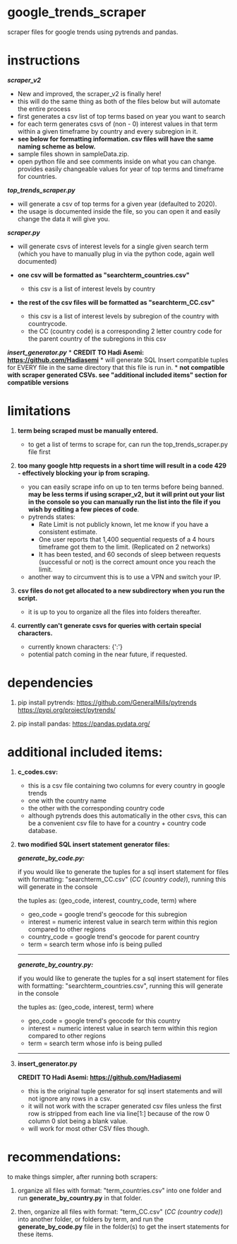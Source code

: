 # google_trends_scraper
scraper files for google trends using pytrends and pandas.


# instructions
***scraper_v2***
* New and improved, the scraper_v2 is finally here! 
* this will do the same thing as both of the files below but will automate the entire process
* first generates a csv list of top terms based on year you want to search
* for each term generates csvs of (non - 0) interest values in that term within a given timeframe by country and every subregion in it.
* **see below for formatting information. csv files will have the same naming scheme as below.**
* sample files shown in sampleData.zip.
* open python file and see comments inside on what you can change. provides easily changeable values for year of top terms and timeframe for countries.

***top_trends_scraper.py***

* will generate a csv of top terms for a given year (defaulted to 2020).
* the usage is documented inside the file, so you can open it and easily change the data it will give you.

***scraper.py***

* will generate csvs of interest levels for a single given search term 
(which you have to manually plug in via the python code, again well documented)

* **one csv will be formatted as "searchterm_countries.csv"**
	* this csv is a list of interest levels by country

* **the rest of the csv files will be formatted as "searchterm_CC.csv"**
	* this csv is a list of interest levels by subregion of the country with countrycode.
	* the CC (country code) is a corresponding 2 letter country code for the parent country of the subregions in this csv

***insert_generator.py***
	* **CREDIT TO Hadi Asemi: https://github.com/Hadiasemi**
	* will generate SQL Insert compatible tuples for EVERY file in the same directory that this file is run in.
	* **not compatible with scraper generated CSVs. see "additional included items" section for compatible versions**

# limitations
1) **term being scraped must be manually entered.** 
	* to get a list of terms to scrape for, can run the top_trends_scraper.py file first

2) **too many google http requests in a short time will result in a code 429 - effectively blocking your ip from scraping.**
	* you can easily scrape info on up to ten terms before being banned. **may be less terms if using scraper_v2, but it will print out your list in the console so you can manually run the list into the file if you wish by editing a few pieces of code**.
	* pytrends states:
		* Rate Limit is not publicly known, let me know if you have a consistent estimate.
		* One user reports that 1,400 sequential requests of a 4 hours timeframe got them to the limit. (Replicated on 2 networks)
		* It has been tested, and 60 seconds of sleep between requests (successful or not) is the correct amount once you reach the limit.
	* another way to circumvent this is to use a VPN and switch your IP.

3) **csv files do not get allocated to a new subdirectory when you run the script.**
	* it is up to you to organize all the files into folders thereafter.

4) **currently can't generate csvs for queries with certain special characters.**
	* currently known characters: {':'}
	* potential patch coming in the near future, if requested.


# dependencies
1) pip install pytrends:
	https://github.com/GeneralMills/pytrends
	https://pypi.org/project/pytrends/

2) pip install pandas:
	https://pandas.pydata.org/


# additional included items:

1) **c_codes.csv:**
	* this is a csv file containing two columns for every country in google trends
	* one with the country name
	* the other with the corresponding country code
	* although pytrends does this automatically in the other csvs, this can be a convenient csv file to have for a country + country code database.

2) **two modified SQL insert statement generator files:**
	
	***generate_by_code.py:***

	if you would like to generate the tuples for a sql insert statement for
	files with formatting: "searchterm_CC.csv" (*CC (country code)*), running this will generate in the console

	the tuples as: (geo_code, interest, country_code, term) where

	* geo_code = google trend's geocode for this subregion
	* interest = numeric interest value in search term within this region compared to other regions
	* country_code = google trend's geocode for parent country
	* term = search term whose info is being pulled
	--------------------------------------------------------------------------------

	***generate_by_country.py:***

	if you would like to generate the tuples for a sql insert statement for
	files with formatting: "searchterm_countries.csv", running this will generate in the console

	the tuples as: (geo_code, interest, term) where

	* geo_code = google trend's geocode for this country
	* interest = numeric interest value in search term within this region compared to other regions
	* term = search term whose info is being pulled
	-------------------------------------------------------------------------------
3) **insert_generator.py**

	**CREDIT TO Hadi Asemi: https://github.com/Hadiasemi**

	* this is the original tuple generator for sql insert statements and will not ignore any rows in a csv.
	* it will not work with the scraper generated csv files unless the first row is stripped from each line
	via line[1:] because of the row 0 column 0 slot being a blank value. 
	* will work for most other CSV files though.


# recommendations:

to make things simpler, after running both scrapers: 

1) organize all files with format: "term_countries.csv" into one folder and run **generate_by_country.py** in that folder.

2) then, organize all files with format: "term_CC.csv" (*CC (country code)*) into another folder, or folders by term,
and run the **generate_by_code.py** file in the folder(s) to get the insert statements for these items.


